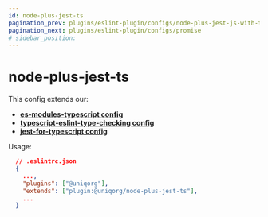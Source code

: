 ```yaml
---
id: node-plus-jest-ts
pagination_prev: plugins/eslint-plugin/configs/node-plus-jest-js-with-ts
pagination_next: plugins/eslint-plugin/configs/promise
# sidebar_position: 
---
```


# node-plus-jest-ts

This config extends our:
 -  **[es-modules-typescript config](plugins/eslint-plugin/configs/esm-typescript.md)**
 -  **[typescript-eslint-type-checking config](plugins/eslint-plugin/configs/typescript-eslint-type-checking.md)**
 -  **[jest-for-typescript config](plugins/eslint-plugin/configs/jest-for-typescript.md)**


Usage:

```json
  // .eslintrc.json
  {
    ...,
    "plugins": ["@uniqorg"],
    "extends": ["plugin:@uniqorg/node-plus-jest-ts"],
    ...
  }
```
